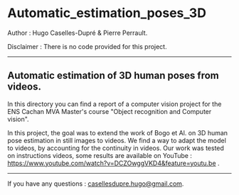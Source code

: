 # Automatic_estimation_poses_3D

Author : Hugo Caselles-Dupré & Pierre Perrault.

Disclaimer : There is no code provided for this project.

---------------------------------------
Automatic estimation of 3D human poses from videos.
---------------------------------------

In this directory you can find a report of a computer vision project for the ENS Cachan MVA Master's course "Object recognition and Computer vision".

In this project, the goal was to extend the work of Bogo et Al. on 3D human pose estimation in still images to videos. We find a way to adapt the model to videos, by accounting for the continuity in videos.
Our work was tested on instructions videos, some results are available on YouTube : https://www.youtube.com/watch?v=DCZOwggVKD4&feature=youtu.be .

------------------------------------------

If you have any questions : casellesdupre.hugo@gmail.com.
